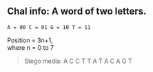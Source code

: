 ## Chal info: A word of two letters.
`A = 00
C = 01
G = 10
T = 11`

Position = 3n+1, <br> where n = 0 to 7

> Stego media:  A C C T T A T A C A G T
